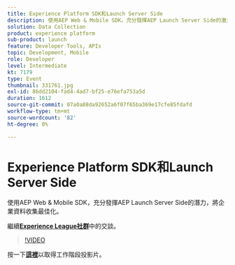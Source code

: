 ```yaml
---
title: Experience Platform SDK和Launch Server Side
description: 使用AEP Web & Mobile SDK，充分發揮AEP Launch Server Side的潛力，將企業資料收集最佳化。 此工作階段屬於Adobe Developers Live內容事件的一部分。
solution: Data Collection
product: experience platform
sub-product: launch
feature: Developer Tools, APIs
topic: Development, Mobile
role: Developer
level: Intermediate
kt: 7179
type: Event
thumbnail: 331761.jpg
exl-id: 86dd2104-fad4-4ad7-bf25-e76efa753a5d
duration: 1612
source-git-commit: 07a0a88da92652a6f07f65ba369e17cfe85fdafd
workflow-type: tm+mt
source-wordcount: '82'
ht-degree: 0%

---
```


# Experience Platform SDK和Launch Server Side

使用AEP Web &amp; Mobile SDK，充分發揮AEP Launch Server Side的潛力，將企業資料收集最佳化。

繼續&#x200B;**[Experience League社群](https://adobe.ly/36Yd3v6)**&#x200B;中的交談。

>[!VIDEO](https://video.tv.adobe.com/v/331761/?quality=12&learn=on&hidetitle=true)

按一下&#x200B;**[這裡](/help/adobe-developers-live/assets/experience-platform-sdk-launch.pdf)**&#x200B;以取得工作階段投影片。
